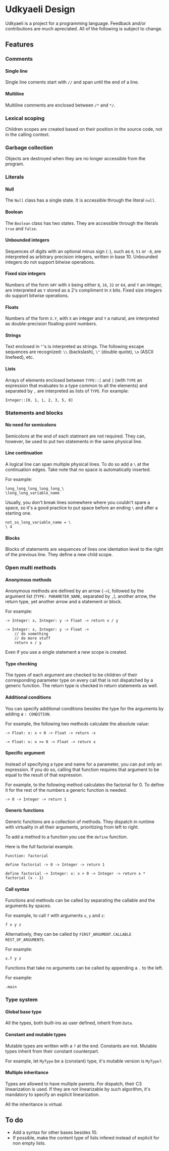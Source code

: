 # Udkyaeli Design

Udkyaeli is a project for a programming language. Feedback and/or contributions are much apreciated. All of the following is subject to change.

## Features

### Comments

#### Single line

Single line coments start with `//` and span until the end of a line.

#### Multiline

Multiline comments are enclosed between `/*` and `*/`.

### Lexical scoping

Children scopes are created based on their position in the source code, not in the calling context.

### Garbage collection

Objects are destroyed when they are no longer accessible from the program.

### Literals

#### Null

The `Null` class has a single state. It is accessible through the literal `null`.

#### Boolean

The `Boolean` class has two states. They are accessible through the literals `true` and `false`.

#### Unbounded integers

Sequences of digits with an optional minus sign (`-`), such as `0`, `51` or `-8`, are interpreted as arbitrary precision integers, written in base 10. Unbounded integers do not support bitwise operations.

#### Fixed size integers

Numbers of the form `X#Y` with `X` being either `8`, `16`, `32` or `64`, and `Y` an integer, are interpreted as `Y` stored as a 2's compliment in `X` bits. Fixed size integers do support bitwise operations.

#### Floats

Numbers of the form `X.Y`, with `X` an integer and `Y` a natural, are interpreted as double-precision floating-point numbers.

#### Strings

Text enclosed in `"`'s is interpreted as strings. The following escape sequences are recognized: `\\` (backslash), `\"` (double quote), `\n` (ASCII linefeed), etc.

#### Lists

Arrays of elements enclosed between `TYPE::[` and `]` (with `TYPE` an expression that evaluates to a type common to all the elements) and separated by `,` are interpreted as lists of `TYPE`.
For example:

```
Integer::[0, 1, 1, 2, 3, 5, 8]
```

### Statements and blocks

#### No need for semicolons

Semicolons at the end of each statment are not required. They can, however, be used to put two statements in the same physical line.

#### Line continuation

A logical line can span multiple physical lines. To do so add a `\` at the continuation edges. Take note that no space is automatically inserted.

For example:
```
long_long_long_long_long_\
\long_long_variable_name
```

Usually, you don't break lines somewhere where you couldn't spare a space, so it's a good practice to put space before an ending `\` and after a starting one.

```
not_so_long_variable_name = \
\ 4
```

#### Blocks

Blocks of statements are sequences of lines one identation level to the right of the previous line. They define a new child scope.

### Open multi methods

#### Anonymous methods

Anonymous methods are defined by an arrow (`->`), followed by the argument list (`TYPE: PARAMETER_NAME`, separated by `,`), another arrow, the return type, yet another arrow and a statement or block.

For example:

```
-> Integer: x, Integer: y -> Float -> return x / y
```

```
-> Integer: x, Integer: y -> Float ->
    // do something
    // do more stuff
    return x / y
```

Even if you use a single statement a new scope is created.

#### Type checking

The types of each argument are checked to be children of their corresponding parameter type on every call that is not dispatched by a generic function. The return type is checked in return statements as well.

#### Additional conditions

You can specify additional conditions besides the type for the arguments by adding a `: CONDITION`.

For example, the following two methods calculate the absolute value:

```
-> Float: x: x < 0 -> Float -> return -x

-> Float: x: x >= 0 -> Float -> return x
```

#### Specific argument

Instead of specifying a type and name for a parameter, you can put only an expression. If you do so, calling that function requires that argument to be equal to the result of that expression.

For example, to the following method calculates the factorial for 0. To define it for the rest of the numbers a generic function is needed.

```
-> 0 -> Integer -> return 1
```

#### Generic functions

Generic functions are a collection of methods. They dispatch in runtime with virtuality in all their arguments, prioritizing from left to right.

To add a method to a function you use the `define` function.

Here is the full factorial example.

```
Function: factorial

define factorial -> 0 -> Integer -> return 1

define factorial -> Integer: x: x > 0 -> Integer -> return x * factorial (x - 1)
```

#### Call syntax

Functions and methods can be called by separating the callable and the arguments by spaces.

For example, to call `f` with arguments `x`, `y` and `z`:

```
f x y z
```

Alternatively, they can be called by `FIRST_ARGUMENT.CALLABLE REST_OF_ARGUMENTS`.

For example:

```
x.f y z
```

Functions that take no arguments can be called by appending a `.` to the left.

For example:

```
.main
```

### Type system

#### Global base type

All the types, both built-ins as user defined, inherit from `Data`.

#### Constant and mutable types

Mutable types are written with a `?` at the end. Constants are not. Mutable types inherit from their constant counterpart.

For example, let `MyType` be a (constant) type, it's mutable version is `MyType?`.

#### Multiple inheritance

Types are allowed to have multiple parents. For dispatch, their C3 linearization is used. If they are not linearizable by such algorithm, it's mandatory to specify an explicit linearization.

All the inheritance is virtual.

## To do

* Add a syntax for other bases besides 10.
* If possible, make the content type of lists infered instead of explicit for non empty lists.
